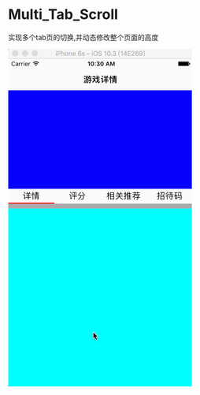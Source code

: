 # Multi_Tab_Scroll
实现多个tab页的切换,并动态修改整个页面的高度

![image](https://github.com/zhiyuanFan/Multi_Tab_Scroll/raw/master/screenshot.gif)
